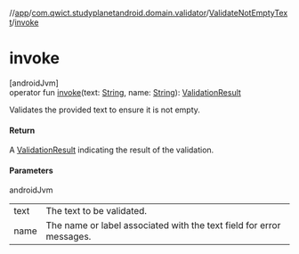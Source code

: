 //[app](../../../index.md)/[com.qwict.studyplanetandroid.domain.validator](../index.md)/[ValidateNotEmptyText](index.md)/[invoke](invoke.md)

# invoke

[androidJvm]\
operator fun [invoke](invoke.md)(text: [String](https://kotlinlang.org/api/latest/jvm/stdlib/kotlin/-string/index.html), name: [String](https://kotlinlang.org/api/latest/jvm/stdlib/kotlin/-string/index.html)): [ValidationResult](../-validation-result/index.md)

Validates the provided text to ensure it is not empty.

#### Return

A [ValidationResult](../-validation-result/index.md) indicating the result of the validation.

#### Parameters

androidJvm

| | |
|---|---|
| text | The text to be validated. |
| name | The name or label associated with the text field for error messages. |
